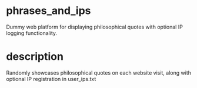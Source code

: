 # phrases_and_ips
Dummy web platform for displaying philosophical quotes with optional IP logging functionality.
# description
Randomly showcases philosophical quotes on each website visit, along with optional IP registration in user_ips.txt
